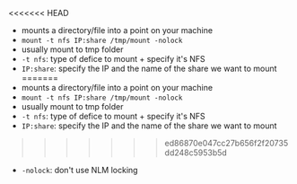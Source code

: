 <<<<<<< HEAD
- mounts a directory/file into a point on your machine
- `mount -t nfs IP:share /tmp/mount -nolock`
- usually mount to tmp folder
- `-t nfs`: type of defice to mount + specify it's NFS
- `IP:share`: specify the IP and the name of the share we want to mount
=======
- mounts a directory/file into a point on your machine
- `mount -t nfs IP:share /tmp/mount -nolock`
- usually mount to tmp folder
- `-t nfs`: type of defice to mount + specify it's NFS
- `IP:share`: specify the IP and the name of the share we want to mount
>>>>>>> ed86870e047cc27b656f2f20735dd248c5953b5d
- `-nolock`: don't use NLM locking